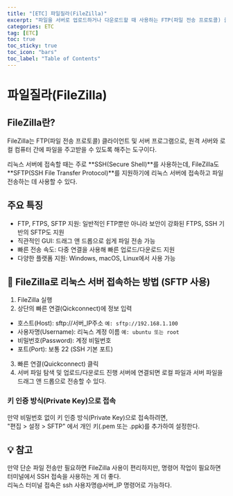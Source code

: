 ```yaml
---
title: "[ETC] 파일질라(FileZilla)"
excerpt: "파일을 서버로 업로드하거나 다운로드할 때 사용하는 FTP(파일 전송 프로토콜) 클라이언트 프로그램."
categories: ETC
tag: [ETC]
toc: true
toc_sticky: true
toc_icon: "bars"
toc_label: "Table of Contents"
---
```


# 파일질라(FileZilla)
## FileZilla란?
FileZilla는 FTP(파일 전송 프로토콜) 클라이언트 및 서버 프로그램으로, 원격 서버와 로컬 컴퓨터 간에 파일을 주고받을 수 있도록 해주는 도구이다.

리눅스 서버에 접속할 때는 주로 **SSH(Secure Shell)**를 사용하는데, FileZilla도 **SFTP(SSH File Transfer Protocol)**를 지원하기에 리눅스 서버에 접속하고 파일 전송하는 데 사용할 수 있다.

## 주요 특징
- FTP, FTPS, SFTP 지원: 일반적인 FTP뿐만 아니라 보안이 강화된 FTPS, SSH 기반의 SFTP도 지원
- 직관적인 GUI: 드래그 앤 드롭으로 쉽게 파일 전송 가능
- 빠른 전송 속도: 다중 연결을 사용해 빠른 업로드/다운로드 지원
- 다양한 플랫폼 지원: Windows, macOS, Linux에서 사용 가능

## 📌 FileZilla로 리눅스 서버 접속하는 방법 (SFTP 사용)
1. FileZilla 실행
2. 상단의 빠른 연결(Qickconnect)에 정보 입력
  - 호스트(Host): sftp://서버_IP주소 `예: sftp://192.168.1.100`
  - 사용자명(Username): 리눅스 계정 이름 `예: ubuntu 또는 root`
  - 비밀번호(Password): 계정 비밀번호
  - 포트(Port): 보통 22 (SSH 기본 포트)
3. 빠른 연결(Quickconnect) 클릭
4. 서버 파일 탐색 및 업로드/다운로드 진행
서버에 연결되면 로컬 파일과 서버 파일을 드래그 앤 드롭으로 전송할 수 있다.

### 키 인증 방식(Private Key)으로 접속
만약 비밀번호 없이 키 인증 방식(Private Key)으로 접속하려면,  
"편집 > 설정 > SFTP" 에서 개인 키(.pem 또는 .ppk)를 추가하여 설정한다.

## 💡 참고
만약 단순 파일 전송만 필요하면 FileZilla 사용이 편리하지만, 명령어 작업이 필요하면 터미널에서 SSH 접속을 사용하는 게 더 좋다.  
리눅스 터미널 접속은 ssh 사용자명@서버_IP 명령어로 가능하다.
